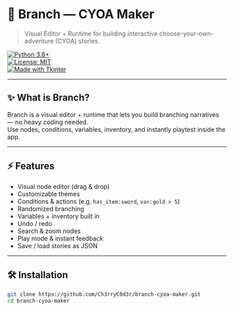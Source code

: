 # 🌿 Branch — CYOA Maker

> Visual Editor + Runtime for building interactive choose-your-own-adventure (CYOA) stories.

[![Python 3.8+](https://img.shields.io/badge/python-3.8%2B-blue)](https://www.python.org/)  
[![License: MIT](https://img.shields.io/badge/license-MIT-yellowgreen.svg)](LICENSE)  
[![Made with Tkinter](https://img.shields.io/badge/made%20with-Tkinter-red)](https://docs.python.org/3/library/tkinter.html)  

---

## ✨ What is Branch?

Branch is a visual editor + runtime that lets you build branching narratives — no heavy coding needed.  
Use nodes, conditions, variables, inventory, and instantly playtest inside the app.

---

## ⚡ Features

- Visual node editor (drag & drop)  
- Customizable themes  
- Conditions & actions (e.g. `has_item:sword`, `var:gold > 5`)  
- Randomized branching  
- Variables + inventory built in  
- Undo / redo  
- Search & zoom nodes  
- Play mode & instant feedback  
- Save / load stories as JSON  

---

## 🛠️ Installation

```bash
git clone https://github.com/Ch3rryC0d3r/branch-cyoa-maker.git
cd branch-cyoa-maker
